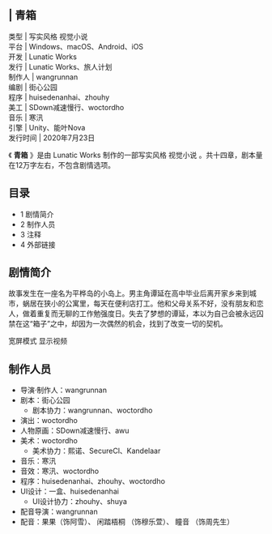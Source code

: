 |  青箱  
---  
类型  |  写实风格  视觉小说   
平台  |  Windows、macOS、Android、iOS   
开发  |  Lunatic Works   
发行  |  Lunatic Works、旅人计划   
制作人  |  wangrunnan   
编剧  |  街心公园   
程序  |  huisedenanhai、zhouhy   
美工  |  SDown减速慢行、woctordho   
音乐  |  寒汛   
引擎  |  Unity、能叶Nova   
发行时间  |  2020年7月23日   
  
《 **青箱** 》是由  Lunatic Works  制作的一部写实风格  视觉小说  。共十四章，剧本量在12万字左右，不包含剧情选项。

##  目录

  * 1  剧情简介 
  * 2  制作人员 
  * 3  注释 
  * 4  外部链接 

##  剧情简介

故事发生在一座名为平桦岛的小岛上。男主角谭延在高中毕业后离开家乡来到城市，蜗居在狭小的公寓里，每天在便利店打工。他和父母关系不好，没有朋友和恋人，做着重复而无聊的工作勉强度日。失去了梦想的谭延，本以为自己会被永远囚禁在这“箱子”之中，却因为一次偶然的机会，找到了改变一切的契机。

宽屏模式  显示视频

##  制作人员

  * 导演·制作人：wangrunnan 
  * 剧本：街心公园 
    * 剧本协力：wangrunnan、woctordho 
  * 演出：woctordho 
  * 人物原画：SDown减速慢行、awu 
  * 美术：woctordho 
    * 美术协力：熙诺、SecureCl、Kandelaar 
  * 音乐：寒汛 
  * 音效：寒汛、woctordho 
  * 程序：huisedenanhai、zhouhy、woctordho 
  * UI设计：一盒、huisedenanhai 
    * UI设计协力：zhouhy、shuya 
  * 配音导演：wangrunnan 
  * 配音：果果（饰阿雪）、  闲踏梧桐  （饰穆乐萱）、  瞳音  （饰周先生） 